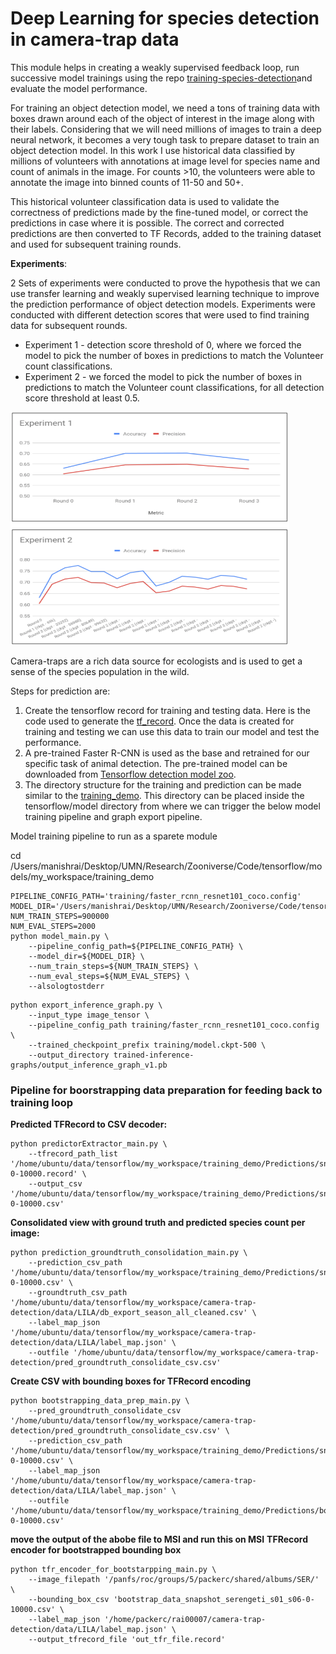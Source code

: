 # Deep Learning for species detection in camera-trap data
This module helps in creating a weakly supervised feedback loop, run successive model trainings using the repo [training-species-detection](https://github.com/Manish-rai21bit/training-species-detection)and  evaluate the model performance.

For training an object detection model, we need a tons of training data with boxes drawn around each of the object of interest in the image along with their labels. Considering that we will need millions of images to train a deep neural network, it becomes a very tough task to prepare dataset to train an object detection model. In this work I use historical data classified by millions of volunteers with annotations at image level for species name and count of animals in the image. For counts >10, the volunteers were able to annotate the image into binned counts of 11-50 and 50+.

This historical volunteer classification data is used to validate the correctness of predictions made by the fine-tuned model, or correct the predictions in case where it is possible. The correct and corrected predictions are then converted to TF Records, added to the training dataset and used for subsequent training rounds.

**Experiments**:

2 Sets of experiments were conducted to prove the hypothesis that we can use transfer learning and weakly supervised learning technique to improve the prediction performance of object detection models. Experiments were conducted with different detection scores that were used to find training data for subsequent rounds.
- Experiment 1 - detection score threshold of 0, where we forced the model to pick the number of boxes in predictions to match the Volunteer count classifications.
- Experiment 2 - we forced the model to pick the number of boxes in predictions to match the Volunteer count classifications, for all detection score threshold at least 0.5.

![BootStrapping Preformance](./data/misc/bootstrap_performance.png)

Camera-traps are a rich data source for ecologists and is used to get a sense of the species population in the wild.

Steps for prediction are:
1. Create the tensorflow record for training and testing data. Here is the code used to generate the [tf_record](https://github.com/Manish-rai21bit/camera-trap-detection/blob/master/Data_Model.ipynb).
Once the data is created for training and testing we can use this data to train our model and test the performance.
2. A pre-trained Faster R-CNN is used as the base and retrained for our specific task of animal detection. The pre-trained model can be downloaded from [Tensorflow detection model zoo](https://github.com/tensorflow/models/blob/master/research/object_detection/g3doc/detection_model_zoo.md).
3. The directory structure for the training and prediction can be made similar to the [training_demo](https://github.com/Manish-rai21bit/camera-trap-detection/tree/master/training_demo). This directory can be placed inside the tensorflow/model directory from where we can trigger the below model training pipeline and graph export pipeline.

Model training pipeline to run as a sparete module

cd /Users/manishrai/Desktop/UMN/Research/Zooniverse/Code/tensorflow/models/my_workspace/training_demo
```
PIPELINE_CONFIG_PATH='training/faster_rcnn_resnet101_coco.config'
MODEL_DIR='/Users/manishrai/Desktop/UMN/Research/Zooniverse/Code/tensorflow/models/my_workspace/training_demo/training/'
NUM_TRAIN_STEPS=900000
NUM_EVAL_STEPS=2000
python model_main.py \
    --pipeline_config_path=${PIPELINE_CONFIG_PATH} \
    --model_dir=${MODEL_DIR} \
    --num_train_steps=${NUM_TRAIN_STEPS} \
    --num_eval_steps=${NUM_EVAL_STEPS} \
    --alsologtostderr
```

```
python export_inference_graph.py \
    --input_type image_tensor \
    --pipeline_config_path training/faster_rcnn_resnet101_coco.config \
    --trained_checkpoint_prefix training/model.ckpt-500 \
    --output_directory trained-inference-graphs/output_inference_graph_v1.pb
```


### Pipeline for boorstrapping data preparation for feeding back to training loop
**Predicted TFRecord to CSV decoder:**
```
python predictorExtractor_main.py \
    --tfrecord_path_list '/home/ubuntu/data/tensorflow/my_workspace/training_demo/Predictions/snapshot_serengeti_s01_s06-0-10000.record' \
    --output_csv '/home/ubuntu/data/tensorflow/my_workspace/training_demo/Predictions/snapshot_serengeti_s01_s06-0-10000.csv'
```
**Consolidated view with ground truth and predicted species count per image:**
```
python prediction_groundtruth_consolidation_main.py \
    --prediction_csv_path '/home/ubuntu/data/tensorflow/my_workspace/training_demo/Predictions/snapshot_serengeti_s01_s06-0-10000.csv' \
    --groundtruth_csv_path '/home/ubuntu/data/tensorflow/my_workspace/camera-trap-detection/data/LILA/db_export_season_all_cleaned.csv' \
    --label_map_json '/home/ubuntu/data/tensorflow/my_workspace/camera-trap-detection/data/LILA/label_map.json' \
    --outfile '/home/ubuntu/data/tensorflow/my_workspace/camera-trap-detection/pred_groundtruth_consolidate_csv.csv'
```
**Create CSV with bounding boxes for TFRecord encoding**
```
python bootstrapping_data_prep_main.py \
    --pred_groundtruth_consolidate_csv '/home/ubuntu/data/tensorflow/my_workspace/camera-trap-detection/pred_groundtruth_consolidate_csv.csv' \
    --prediction_csv_path '/home/ubuntu/data/tensorflow/my_workspace/training_demo/Predictions/snapshot_serengeti_s01_s06-0-10000.csv' \
    --label_map_json '/home/ubuntu/data/tensorflow/my_workspace/camera-trap-detection/data/LILA/label_map.json' \
    --outfile '/home/ubuntu/data/tensorflow/my_workspace/training_demo/Predictions/bootstrap_data_snapshot_serengeti_s01_s06-0-10000.csv'
```
**move the output of the abobe file to MSI and run this on MSI**
**TFRecord encoder for bootstrapped bounding box**
```
python tfr_encoder_for_bootstarpping_main.py \
    --image_filepath '/panfs/roc/groups/5/packerc/shared/albums/SER/' \
    --bounding_box_csv 'bootstrap_data_snapshot_serengeti_s01_s06-0-10000.csv' \
    --label_map_json '/home/packerc/rai00007/camera-trap-detection/data/LILA/label_map.json' \
    --output_tfrecord_file 'out_tfr_file.record'
```
